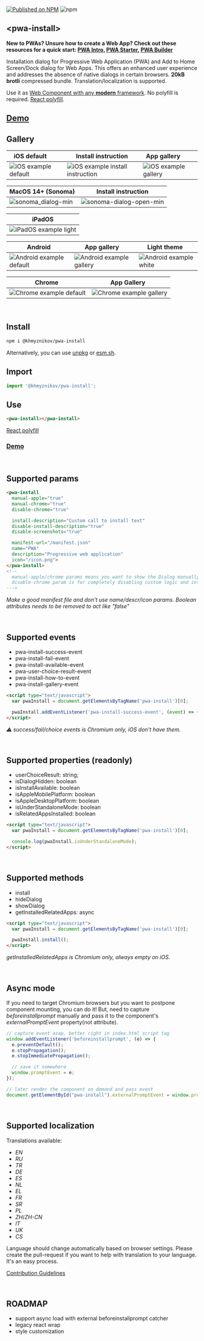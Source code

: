 [![Published on NPM](https://img.shields.io/npm/v/@khmyznikov/pwa-install.svg)](https://www.npmjs.com/package/@khmyznikov/pwa-install)
![npm](https://img.shields.io/npm/dt/@khmyznikov/pwa-install)
## \<pwa-install\>

**New to PWAs? Unsure how to create a Web App? Check out these resources for a quick start: [PWA Intro](https://docs.pwabuilder.com/#/home/pwa-intro), [PWA Starter](https://docs.pwabuilder.com/#/starter/quick-start), [PWA Builder](https://www.pwabuilder.com/)**

Installation dialog for Progressive Web Application (PWA) and Add to Home Screen/Dock dialog for Web Apps. This offers an enhanced user experience and addresses the absence of native dialogs in certain browsers. **20kB brotli** compressed bundle. Translation/localization is supported.

Use it as [Web Component with any **modern** framework](https://custom-elements-everywhere.com/). No polyfill is required.
[React polyfill](https://glitch.com/edit/#!/mango-shine-diagram?path=src%2Fcomponents%2Fpwa-install.jsx).

## **[Demo](https://khmyznikov.com/pwa-install/)**

## Gallery
| iOS default&nbsp;&nbsp;&nbsp;&nbsp;&nbsp;&nbsp; | Install instruction | App gallery&nbsp;&nbsp;&nbsp;&nbsp;&nbsp;&nbsp;&nbsp; |
|-|-|-|
|![iOS example default](https://user-images.githubusercontent.com/6115884/169653932-5a9916b6-8d1f-4320-a595-86c3b797ae86.jpg)|![iOS example install instruction](https://user-images.githubusercontent.com/6115884/169654013-7d144d66-0021-44d8-8f1d-9a7d2c71cb07.jpg)|![iOS example gallery](https://user-images.githubusercontent.com/6115884/169654077-f48c9b63-2b6e-4291-a0e3-b33daf86d468.jpg)|

| MacOS 14+ (Sonoma) | Install instruction |
|---|---|
|![sonoma_dialog-min](https://github.com/khmyznikov/pwa-install/assets/6115884/4ee02327-9abd-4d5e-a581-537dccb2187f)|![sonoma-dialog-open-min](https://github.com/khmyznikov/pwa-install/assets/6115884/6b147938-b55b-479a-85ea-1778868e6ff5)|



| iPadOS |
|---|
|![iPadOS example light](https://user-images.githubusercontent.com/6115884/169654199-1b474920-089c-44b5-8eca-534229ce0720.jpg)|


| Android | App gallery&nbsp;&nbsp; | Light theme&nbsp;&nbsp; |
|-|-|-|
|![Android example default](https://user-images.githubusercontent.com/6115884/169654789-41fb88b3-97b2-4992-aab5-0def6015be21.jpg)|![Android example gallery](https://user-images.githubusercontent.com/6115884/169654833-b09c1eff-cfea-41c8-b2d0-66515cd1bc2c.jpg)|![Android example white](https://user-images.githubusercontent.com/6115884/169654871-33f30d44-b70c-4912-a678-3d97fd0d80a8.jpg)|

| Chrome&nbsp; | App Gallery&nbsp;&nbsp; |
|---|---|
|![Chrome example default](https://user-images.githubusercontent.com/6115884/169655166-07f02a6b-a72a-4eb8-8ae1-e5a32fcac530.jpg)|![Chrome example gallery](https://user-images.githubusercontent.com/6115884/169655205-34b9b1a8-328b-45f8-8cd2-f6524e82469e.jpg)|

<br>

## Install

```bash
npm i @khmyznikov/pwa-install
```

Alternatively, you can use [unpkg](https://unpkg.com) or [esm.sh](https://esm.sh).


## Import

```js
import '@khmyznikov/pwa-install';
```

## Use

```html
<pwa-install></pwa-install>
```
[React polyfill](https://glitch.com/edit/#!/mango-shine-diagram?path=src%2Fcomponents%2Fpwa-install.jsx)

### **[Demo](https://khmyznikov.com/pwa-install/)**

<br>

## Supported params
```html
<pwa-install
  manual-apple="true"
  manual-chrome="true"
  disable-chrome="true"

  install-description="Custom call to install text"
  disable-install-description="true"
  disable-screenshots="true"

  manifest-url="/manifest.json"
  name="PWA"
  description="Progressive web application"         
  icon="/icon.png">
</pwa-install>
<!-- 
  manual-apple/chrome params means you want to show the Dialog manually by showDialog().
  disable-chrome param is for completely disabling custom logic and interception for Chominum browsers (will work built-in browser logic).
--->
```
*Make a good manifest file and don't use name/descr/icon params. Boolean attributes needs to be removed to act like "false"*

<br>

## Supported events
- pwa-install-success-event
- pwa-install-fail-event
- pwa-install-available-event
- pwa-user-choice-result-event
- pwa-install-how-to-event
- pwa-install-gallery-event

```html
<script type="text/javascript">
  var pwaInstall = document.getElementsByTagName('pwa-install')[0];

  pwaInstall.addEventListener('pwa-install-success-event', (event) => {console.log(event.detail.message)});
</script>
```
*⚠️ success/fail/choice events is Chromium only, iOS don't have them.*

<br>

## Supported properties (readonly)
- userChoiceResult: string;
- isDialogHidden: boolean
- isInstallAvailable: boolean
- isAppleMobilePlatform: boolean
- isAppleDesktopPlatform: boolean
- isUnderStandaloneMode: boolean
- isRelatedAppsInstalled: boolean

```html
<script type="text/javascript">
  var pwaInstall = document.getElementsByTagName('pwa-install')[0];

  console.log(pwaInstall.isUnderStandaloneMode);
</script>
```
<br>

## Supported methods
- install
- hideDialog
- showDialog
- getInstalledRelatedApps: async

```html
<script type="text/javascript">
  var pwaInstall = document.getElementsByTagName('pwa-install')[0];

  pwaInstall.install();
</script>
```

*getInstalledRelatedApps is Chromium only, always empty on iOS.*

<br>

## Async mode

If you need to target Chromium browsers but you want to postpone component mounting, you can do it!
But, need to capture *beforeinstallprompt* manually and pass it to the component's *externalPromptEvent* property(not attribute).

```javascript
// capture event asap, better right in index.html script tag
window.addEventListener('beforeinstallprompt', (e) => {
  e.preventDefault();
  e.stopPropagation();
  e.stopImmediatePropagation();

  // save it somewhere
  window.promptEvent = e;
});

// later render the component on demand and pass event
document.getElementById("pwa-install").externalPromptEvent = window.promptEvent;
```
<br>

## Supported localization

Translations available:
- *EN*
- *RU*
- *TR*
- *DE*
- *ES*
- *NL*
- *EL*
- *FR*
- *SR*
- *PL*
- *ZH*/*ZH-CN*
- *IT*
- *UK*
- *CS*

Language should change automatically based on browser settings. Please create the pull-request if you want to help with translation to your language. It's an easy process.

[Contribution Guidelines](./CONTRIBUTING.md)

<br>

## ROADMAP
- support async load with external beforeinstallprompt catcher
- legacy react wrap 
- style customization
